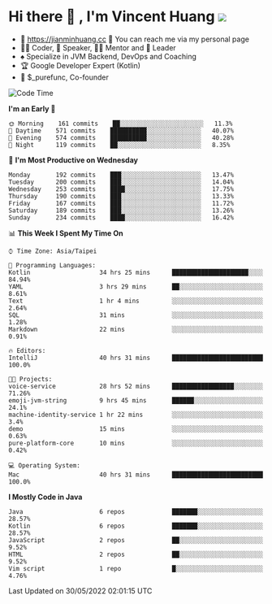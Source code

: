 # Hi there 👋 , I'm Vincent Huang ![](https://komarev.com/ghpvc/?username=Jian-Min-Huang)
- 💎 https://jianminhuang.cc 🙋 You can reach me via my personal page
- 👨‍💻 Coder, 🎤 Speaker, 👨‍🏫 Mentor and 🚀 Leader
- ♠️ Specialize in JVM Backend, DevOps and Coaching
- 🏆 Google Developer Expert (Kotlin)
- 💼 $_purefunc, Co-founder

<!--START_SECTION:waka-->
![Code Time](http://img.shields.io/badge/Code%20Time-0%20secs-blue)

**I'm an Early 🐤** 

```text
🌞 Morning    161 commits    ██░░░░░░░░░░░░░░░░░░░░░░░   11.3% 
🌆 Daytime    571 commits    ██████████░░░░░░░░░░░░░░░   40.07% 
🌃 Evening    574 commits    ██████████░░░░░░░░░░░░░░░   40.28% 
🌙 Night      119 commits    ██░░░░░░░░░░░░░░░░░░░░░░░   8.35%

```
📅 **I'm Most Productive on Wednesday** 

```text
Monday       192 commits    ███░░░░░░░░░░░░░░░░░░░░░░   13.47% 
Tuesday      200 commits    ███░░░░░░░░░░░░░░░░░░░░░░   14.04% 
Wednesday    253 commits    ████░░░░░░░░░░░░░░░░░░░░░   17.75% 
Thursday     190 commits    ███░░░░░░░░░░░░░░░░░░░░░░   13.33% 
Friday       167 commits    ███░░░░░░░░░░░░░░░░░░░░░░   11.72% 
Saturday     189 commits    ███░░░░░░░░░░░░░░░░░░░░░░   13.26% 
Sunday       234 commits    ████░░░░░░░░░░░░░░░░░░░░░   16.42%

```


📊 **This Week I Spent My Time On** 

```text
⌚︎ Time Zone: Asia/Taipei

💬 Programming Languages: 
Kotlin                   34 hrs 25 mins      █████████████████████░░░░   84.94% 
YAML                     3 hrs 29 mins       ██░░░░░░░░░░░░░░░░░░░░░░░   8.61% 
Text                     1 hr 4 mins         ░░░░░░░░░░░░░░░░░░░░░░░░░   2.64% 
SQL                      31 mins             ░░░░░░░░░░░░░░░░░░░░░░░░░   1.28% 
Markdown                 22 mins             ░░░░░░░░░░░░░░░░░░░░░░░░░   0.91%

🔥 Editors: 
IntelliJ                 40 hrs 31 mins      █████████████████████████   100.0%

🐱‍💻 Projects: 
voice-service            28 hrs 52 mins      █████████████████░░░░░░░░   71.26% 
emoji-jvm-string         9 hrs 45 mins       ██████░░░░░░░░░░░░░░░░░░░   24.1% 
machine-identity-service 1 hr 22 mins        ░░░░░░░░░░░░░░░░░░░░░░░░░   3.4% 
demo                     15 mins             ░░░░░░░░░░░░░░░░░░░░░░░░░   0.63% 
pure-platform-core       10 mins             ░░░░░░░░░░░░░░░░░░░░░░░░░   0.42%

💻 Operating System: 
Mac                      40 hrs 31 mins      █████████████████████████   100.0%

```

**I Mostly Code in Java** 

```text
Java                     6 repos             ███████░░░░░░░░░░░░░░░░░░   28.57% 
Kotlin                   6 repos             ███████░░░░░░░░░░░░░░░░░░   28.57% 
JavaScript               2 repos             ██░░░░░░░░░░░░░░░░░░░░░░░   9.52% 
HTML                     2 repos             ██░░░░░░░░░░░░░░░░░░░░░░░   9.52% 
Vim script               1 repo              █░░░░░░░░░░░░░░░░░░░░░░░░   4.76%

```



 Last Updated on 30/05/2022 02:01:15 UTC
<!--END_SECTION:waka-->
